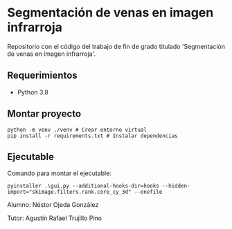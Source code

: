 # Segmentación de venas en imagen infrarroja

Repositorio con el código del trabajo de fin de grado titulado 'Segmentación de venas en imagen infrarroja'.

## Requerimientos

- Python 3.8 

## Montar proyecto

```
python -m venv ./venv # Crear entorno virtual
pip install -r requirements.txt # Instalar dependencias
``` 

## Ejecutable

Comando para montar el ejecutable:
```
pyinstaller .\gui.py --additional-hooks-dir=hooks --hidden-import="skimage.filters.rank.core_cy_3d" --onefile
```


Alumno: Néstor Ojeda González

Tutor: Agustín Rafael Trujillo Pino
